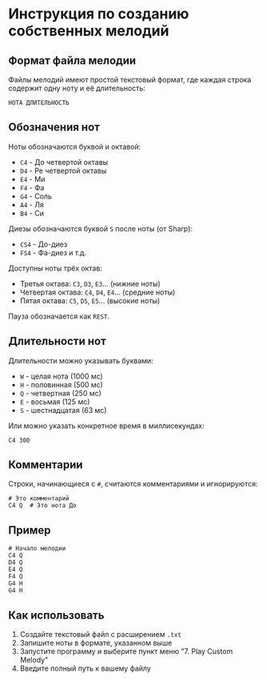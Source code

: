 # Инструкция по созданию собственных мелодий

## Формат файла мелодии
Файлы мелодий имеют простой текстовый формат, где каждая строка содержит одну ноту и её длительность:
```
НОТА ДЛИТЕЛЬНОСТЬ
```

## Обозначения нот
Ноты обозначаются буквой и октавой:
- `C4` - До четвертой октавы
- `D4` - Ре четвертой октавы 
- `E4` - Ми
- `F4` - Фа
- `G4` - Соль
- `A4` - Ля
- `B4` - Си

Диезы обозначаются буквой `S` после ноты (от Sharp):
- `CS4` - До-диез
- `FS4` - Фа-диез и т.д.

Доступны ноты трёх октав:
- Третья октава: `C3`, `D3`, `E3`... (нижние ноты)
- Четвертая октава: `C4`, `D4`, `E4`... (средние ноты)
- Пятая октава: `C5`, `D5`, `E5`... (высокие ноты)

Пауза обозначается как `REST`.

## Длительности нот
Длительности можно указывать буквами:
- `W` - целая нота (1000 мс)
- `H` - половинная (500 мс)
- `Q` - четвертная (250 мс)
- `E` - восьмая (125 мс)
- `S` - шестнадцатая (63 мс)

Или можно указать конкретное время в миллисекундах:
```
C4 300
```

## Комментарии
Строки, начинающиеся с `#`, считаются комментариями и игнорируются:
```
# Это комментарий
C4 Q  # Это нота До
```

## Пример
```
# Начало мелодии
C4 Q
D4 Q
E4 Q
F4 Q
G4 H
G4 H
```

## Как использовать
1. Создайте текстовый файл с расширением `.txt`
2. Запишите ноты в формате, указанном выше
3. Запустите программу и выберите пункт меню "7. Play Custom Melody"
4. Введите полный путь к вашему файлу 